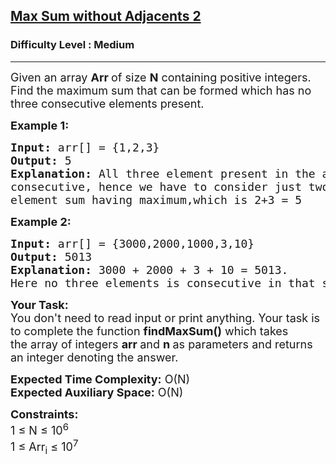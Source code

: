<h2><a href="https://practice.geeksforgeeks.org/problems/max-sum-without-adjacents-2/1?utm_source=youtube&utm_medium=collab_striver_ytdescription&utm_campaign=partitions-with-given-difference">Max Sum without Adjacents 2</a></h2><h3>Difficulty Level : Medium</h3><hr><div class="problems_problem_content__Xm_eO"><p><span style="font-size:18px">Given an array&nbsp;<strong>Arr&nbsp;</strong>of size&nbsp;<strong>N</strong>&nbsp;containing&nbsp;positive integers. Find the maximum sum that can be formed which has no three consecutive elements present.</span></p>

<p><span style="font-size:18px"><strong>Example 1:</strong></span></p>

<pre><span style="font-size:18px"><strong>Input:</strong> arr[] = {1,2,3}
<strong>Output:</strong> 5
<strong>Explanation:</strong> All three element present in the array is
consecutive, hence we have to consider just two
element sum having maximum,which is 2+3 = 5</span></pre>

<p><span style="font-size:18px"><strong>Example 2:</strong></span></p>

<pre><span style="font-size:18px"><strong>Input:</strong> arr[] = {3000,2000,1000,3,10}
<strong>Output: </strong>5013
<strong>Explanation:</strong> 3000 + 2000 + 3 + 10 = 5013.
Here no three elements is consecutive in that subsequence.</span></pre>

<p><span style="font-size:18px"><strong>Your Task:</strong><br>
You don't need to read input or print anything. Your task is to complete the function&nbsp;<strong>findMaxSum()</strong>&nbsp;which takes the&nbsp;array of&nbsp;integers&nbsp;<strong>arr&nbsp;</strong>and&nbsp;<strong>n</strong><strong>&nbsp;</strong>as parameters and returns an integer denoting the answer.</span></p>

<p><span style="font-size:18px"><strong>Expected Time Complexity:</strong>&nbsp;O(N)<br>
<strong>Expected Auxiliary Space:</strong>&nbsp;O(N)</span></p>

<p><span style="font-size:18px"><strong>Constraints:</strong><br>
1 ≤ N ≤ 10<sup>6</sup><br>
1 ≤ Arr<sub>i</sub>&nbsp;≤ 10<sup>7</sup></span></p>

<p>&nbsp;</p>
</div>